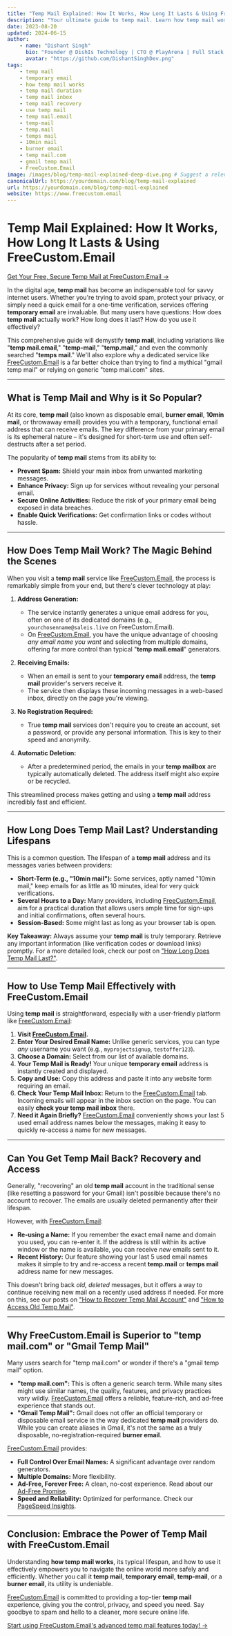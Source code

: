 ```yaml
---
title: "Temp Mail Explained: How It Works, How Long It Lasts & Using FreeCustom.Email"
description: "Your ultimate guide to temp mail. Learn how temp mail works, how long temporary email lasts, how to check your temp mail inbox, and why FreeCustom.Email is your best choice over generic 'temp mail.com' or 'gmail temp mail' solutions."
date: 2023-08-20
updated: 2024-06-15
author:
    - name: "Dishant Singh"
      bio: "Founder @ DishIs Technology | CTO @ PlayArena | Full Stack & Python Developer | ML/ DL Developer | Problem Solver | Math & Science Teacher"
      avatar: "https://github.com/DishantSinghDev.png"
tags:
    - temp mail
    - temporary email
    - how temp mail works
    - temp mail duration
    - temp mail inbox
    - temp mail recovery
    - use temp mail
    - temp mail.email
    - temp-mail
    - temp.mail
    - temps mail
    - 10min mail
    - burner email
    - temp mail.com
    - gmail temp mail
    - FreeCustom.Email
image: /images/blog/temp-mail-explained-deep-dive.png # Suggest a relevant banner
canonicalUrl: https://yourdomain.com/blog/temp-mail-explained
url: https://yourdomain.com/blog/temp-mail-explained
website: https://www.freecustom.email
---
```


# Temp Mail Explained: How It Works, How Long It Lasts & Using FreeCustom.Email

[Get Your Free, Secure Temp Mail at FreeCustom.Email &rarr;](https://www.freecustom.email)

In the digital age, **temp mail** has become an indispensable tool for savvy internet users. Whether you're trying to avoid spam, protect your privacy, or simply need a quick email for a one-time verification, services offering **temporary email** are invaluable. But many users have questions: How does **temp mail** actually work? How long does it last? How do you use it effectively?

This comprehensive guide will demystify **temp mail**, including variations like "**temp mail.email**," "**temp-mail**," "**temp.mail**," and even the commonly searched "**temps mail**." We'll also explore why a dedicated service like [FreeCustom.Email](https://www.freecustom.email) is a far better choice than trying to find a mythical "gmail temp mail" or relying on generic "temp mail.com" sites.

---

## What is Temp Mail and Why is it So Popular?

At its core, **temp mail** (also known as disposable email, **burner email**, **10min mail**, or throwaway email) provides you with a temporary, functional email address that can receive emails. The key difference from your primary email is its ephemeral nature – it's designed for short-term use and often self-destructs after a set period.

The popularity of **temp mail** stems from its ability to:
*   **Prevent Spam:** Shield your main inbox from unwanted marketing messages.
*   **Enhance Privacy:** Sign up for services without revealing your personal email.
*   **Secure Online Activities:** Reduce the risk of your primary email being exposed in data breaches.
*   **Enable Quick Verifications:** Get confirmation links or codes without hassle.

---

## How Does Temp Mail Work? The Magic Behind the Scenes

When you visit a **temp mail** service like [FreeCustom.Email](https://www.freecustom.email), the process is remarkably simple from your end, but there's clever technology at play:

1.  **Address Generation:**
    *   The service instantly generates a unique email address for you, often on one of its dedicated domains (e.g., `yourchosenname@saleis.live` on FreeCustom.Email).
    *   On [FreeCustom.Email](https://www.freecustom.email), you have the unique advantage of choosing *any email name you want* and selecting from multiple domains, offering far more control than typical "**temp mail.email**" generators.

2.  **Receiving Emails:**
    *   When an email is sent to your **temporary email** address, the **temp mail** provider's servers receive it.
    *   The service then displays these incoming messages in a web-based inbox, directly on the page you're viewing.

3.  **No Registration Required:**
    *   True **temp mail** services don't require you to create an account, set a password, or provide any personal information. This is key to their speed and anonymity.

4.  **Automatic Deletion:**
    *   After a predetermined period, the emails in your **temp mailbox** are typically automatically deleted. The address itself might also expire or be recycled.

This streamlined process makes getting and using a **temp mail** address incredibly fast and efficient.

---

## How Long Does Temp Mail Last? Understanding Lifespans

This is a common question. The lifespan of a **temp mail** address and its messages varies between providers:

*   **Short-Term (e.g., "10min mail"):** Some services, aptly named "10min mail," keep emails for as little as 10 minutes, ideal for very quick verifications.
*   **Several Hours to a Day:** Many providers, including [FreeCustom.Email](https://www.freecustom.email), aim for a practical duration that allows users ample time for sign-ups and initial confirmations, often several hours.
*   **Session-Based:** Some might last as long as your browser tab is open.

**Key Takeaway:** Always assume your **temp mail** is truly temporary. Retrieve any important information (like verification codes or download links) promptly. For a more detailed look, check our post on ["How Long Does Temp Mail Last?"](/blog/how-long-does-temp-mail-lasts).

---

## How to Use Temp Mail Effectively with FreeCustom.Email

Using **temp mail** is straightforward, especially with a user-friendly platform like [FreeCustom.Email](https://www.freecustom.email):

1.  **Visit [FreeCustom.Email](https://www.freecustom.email).**
2.  **Enter Your Desired Email Name:** Unlike generic services, you can type *any* username you want (e.g., `myprojectsignup`, `testoffer123`).
3.  **Choose a Domain:** Select from our list of available domains.
4.  **Your Temp Mail is Ready!** Your unique **temporary email** address is instantly created and displayed.
5.  **Copy and Use:** Copy this address and paste it into any website form requiring an email.
6.  **Check Your Temp Mail Inbox:** Return to the [FreeCustom.Email](https://www.freecustom.email) tab. Incoming emails will appear in the inbox section on the page. You can easily **check your temp mail inbox** there.
7.  **Need it Again Briefly?** [FreeCustom.Email](https://www.freecustom.email) conveniently shows your last 5 used email address names below the messages, making it easy to quickly re-access a name for new messages.

---

## Can You Get Temp Mail Back? Recovery and Access

Generally, "recovering" an old **temp mail** account in the traditional sense (like resetting a password for your Gmail) isn't possible because there's no account to recover. The emails are usually deleted permanently after their lifespan.

However, with [FreeCustom.Email](https://www.freecustom.email):
*   **Re-using a Name:** If you remember the exact email name and domain you used, you can re-enter it. If the address is still within its active window or the name is available, you can receive *new* emails sent to it.
*   **Recent History:** Our feature showing your last 5 used email names makes it simple to try and re-access a recent **temp.mail** or **temps mail** address name for new messages.

This doesn't bring back *old, deleted* messages, but it offers a way to continue receiving new mail on a recently used address if needed. For more on this, see our posts on ["How to Recover Temp Mail Account"](/blog/how-to-recover-temp-mail-account) and ["How to Access Old Temp Mail"](/blog/how-to-access-old-temp-mail).

---

## Why FreeCustom.Email is Superior to "temp mail.com" or "Gmail Temp Mail"

Many users search for "temp mail.com" or wonder if there's a "gmail temp mail" option.
*   **"temp mail.com":** This is often a generic search term. While many sites might use similar names, the quality, features, and privacy practices vary wildly. [FreeCustom.Email](https://www.freecustom.email) offers a reliable, feature-rich, and ad-free experience that stands out.
*   **"Gmail Temp Mail":** Gmail does not offer an official temporary or disposable email service in the way dedicated **temp mail** providers do. While you can create aliases in Gmail, it's not the same as a truly disposable, no-registration-required **burner email**.

[FreeCustom.Email](https://www.freecustom.email) provides:
*   **Full Control Over Email Names:** A significant advantage over random generators.
*   **Multiple Domains:** More flexibility.
*   **Ad-Free, Forever Free:** A clean, no-cost experience. Read about our [Ad-Free Promise](/blog/forever-free-and-ad-free).
*   **Speed and Reliability:** Optimized for performance. Check our [PageSpeed Insights](/blog/why-we-are-fastest).

---

## Conclusion: Embrace the Power of Temp Mail with FreeCustom.Email

Understanding **how temp mail works**, its typical lifespan, and how to use it effectively empowers you to navigate the online world more safely and efficiently. Whether you call it **temp mail**, **temporary email**, **temp-mail**, or a **burner email**, its utility is undeniable.

[FreeCustom.Email](https://www.freecustom.email) is committed to providing a top-tier **temp mail** experience, giving you the control, privacy, and speed you need. Say goodbye to spam and hello to a cleaner, more secure online life.

[Start using FreeCustom.Email's advanced temp mail features today! &rarr;](https://www.freecustom.email)